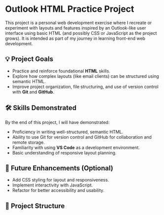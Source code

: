 # Outlook HTML Practice Project

This project is a personal web development exercise where I recreate or experiment with layouts and features inspired by an Outlook-like user interface using basic HTML (and possibly CSS or JavaScript as the project grows). It is intended as part of my journey in learning front-end web development.

## 💡 Project Goals

- Practice and reinforce foundational **HTML** skills.
- Explore how complex layouts (like email clients) can be structured using semantic HTML.
- Improve project organization, file structuring, and use of version control with **Git** and **GitHub**.

## 🛠 Skills Demonstrated

By the end of this project, I will have demonstrated:

- Proficiency in writing well-structured, semantic HTML.
- Ability to use Git for version control and GitHub for collaboration and remote storage.
- Familiarity with using **VS Code** as a development environment.
- Basic understanding of responsive layout planning.

## 🚧 Future Enhancements (Optional)

- Add CSS styling for layout and responsiveness.
- Implement interactivity with JavaScript.
- Refactor for better accessibility and usability.

## 📁 Project Structure

